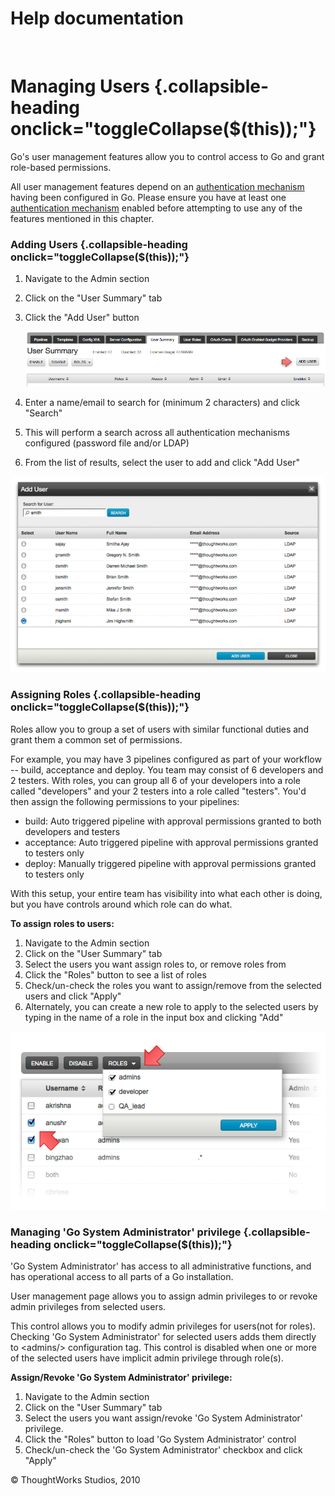 Help documentation
==================

 

Managing Users {.collapsible-heading onclick="toggleCollapse($(this));"}
==============

Go's user management features allow you to control access to Go and
grant role-based permissions.

All user management features depend on an [authentication
mechanism](../configuration/dev_authentication.html) having been configured in Go. Please
ensure you have at least one [authentication
mechanism](../configuration/dev_authentication.html) enabled before attempting to use any
of the features mentioned in this chapter.

### Adding Users {.collapsible-heading onclick="toggleCollapse($(this));"}

1.  Navigate to the Admin section
2.  Click on the "User Summary" tab
3.  Click the "Add User" button

    ![](../resources/images/cruise/admin/user_summary_add_user.png)

4.  Enter a name/email to search for (minimum 2 characters) and click
    "Search"
5.  This will perform a search across all authentication mechanisms
    configured (password file and/or LDAP)
6.  From the list of results, select the user to add and click "Add
    User"

![](../resources/images/cruise/admin/user_summary_search.png)

### Assigning Roles {.collapsible-heading onclick="toggleCollapse($(this));"}

Roles allow you to group a set of users with similar functional duties
and grant them a common set of permissions.

For example, you may have 3 pipelines configured as part of your
workflow -- build, acceptance and deploy. You team may consist of 6
developers and 2 testers. With roles, you can group all 6 of your
developers into a role called "developers" and your 2 testers into a
role called "testers". You'd then assign the following permissions to
your pipelines:

-   build: Auto triggered pipeline with approval permissions granted to
    both developers and testers
-   acceptance: Auto triggered pipeline with approval permissions
    granted to testers only
-   deploy: Manually triggered pipeline with approval permissions
    granted to testers only

With this setup, your entire team has visibility into what each other is
doing, but you have controls around which role can do what.

**To assign roles to users:**

1.  Navigate to the Admin section
2.  Click on the "User Summary" tab
3.  Select the users you want assign roles to, or remove roles from
4.  Click the "Roles" button to see a list of roles
5.  Check/un-check the roles you want to assign/remove from the selected
    users and click "Apply"
6.  Alternately, you can create a new role to apply to the selected
    users by typing in the name of a role in the input box and clicking
    "Add"

![](../resources/images/cruise/admin/user_summary_roles.png)

### Managing 'Go System Administrator' privilege {.collapsible-heading onclick="toggleCollapse($(this));"}

'Go System Administrator' has access to all administrative functions,
and has operational access to all parts of a Go installation.

User management page allows you to assign admin privileges to or revoke
admin privileges from selected users.

This control allows you to modify admin privileges for users(not for
roles). Checking 'Go System Administrator' for selected users adds them
directly to \<admins/\> configuration tag. This control is disabled when
one or more of the selected users have implicit admin privilege through
role(s).

**Assign/Revoke 'Go System Administrator' privilege:**

1.  Navigate to the Admin section
2.  Click on the "User Summary" tab
3.  Select the users you want assign/revoke 'Go System Administrator'
    privilege.
4.  Click the "Roles" button to load 'Go System Administrator' control
5.  Check/un-check the 'Go System Administrator' checkbox and click
    "Apply"





© ThoughtWorks Studios, 2010

